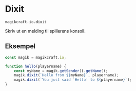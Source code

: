 
# Dixit

`magikcraft.io.dixit`

Skriv ut en melding til spillerens konsoll.

## Eksempel

```javascript
const magik = magikcraft.io;

function hello(playername) {
    const myName = magik.getSender().getName();
    magik.dixit(`Hello from ${myName}`, playername);
    magik.dixit(`You just said 'Hello' to ${playername}`);
}
```